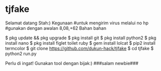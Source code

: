 # tjfake
 Selamat datang Stah:)
Kegunaan
#untuk mengirim virus melalui no hp
#gunakan dengan awalan 8,08,+62
Bahan bahan

$ pkg update && pkg upgrade
$ pkg install git
$ pkg install python2
$ pkg install nano
$ pkg install figlet toilet ruby
$ gem install lolcat
$ pip2 install termcolor
$ git clone https://github.com/dukun-hack/tjfake
$ cd tjfake
$ python2 run.py

Perlu di ingat!
Gunakan tool dengan bijak:)
###salam newbie###
